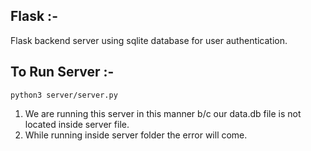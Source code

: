 ## Flask :-

Flask backend server using sqlite database for user authentication. 

## To Run Server :-

```
python3 server/server.py 
```

1. We are running this server in this manner b/c our data.db file is not located inside server file.
2. While running inside server folder the error will come.
